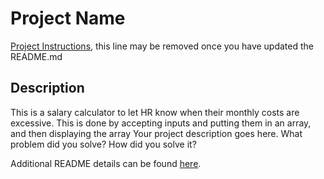 # Project Name

[Project Instructions](./INSTRUCTIONS.md), this line may be removed once you have updated the README.md

## Description

This is a salary calculator to let HR know when their monthly costs are excessive. This is done by accepting inputs and putting them in an array, and then displaying the array 
Your project description goes here. What problem did you solve? How did you solve it?

Additional README details can be found [here](https://github.com/PrimeAcademy/readme-template/blob/master/README.md).
